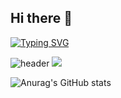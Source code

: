 ## Hi there 👋
[![Typing SVG](https://readme-typing-svg.demolab.com/?lines=Hi+there!+I'm+wipheg👋;Backend+Developer+Clean+Code+and+Robust+API+Design+Lover;Always+Learning+Something+New+📚;Welcome+to+my+GitHub!+💻)](https://git.io/typing-svg)

![header](https://capsule-render.vercel.app/api?type=venom&color=auto&height=300&section=header&text=WIPHEG&fontSize=90)
<a href="버튼을 눌렀을 때 이동할 링크" target="_blank"><img src="https://img.shields.io/badge/뱃지레이블-배경색?style=뱃지모양&logo=로고&logoColor=로고색상"/></a>

![Anurag's GitHub stats](https://github-readme-stats.vercel.app/api?username=wipheg&show_icons=true&theme=radical)


<!--
**wipheg/wipheg** is a ✨ _special_ ✨ repository because its `README.md` (this file) appears on your GitHub profile.

Here are some ideas to get you started:

- 🔭 I’m currently working on ...
- 🌱 I’m currently learning ...
- 👯 I’m looking to collaborate on ...
- 🤔 I’m looking for help with ...
- 💬 Ask me about ...
- 📫 How to reach me: ...
- 😄 Pronouns: ...
- ⚡ Fun fact: ...
-->
